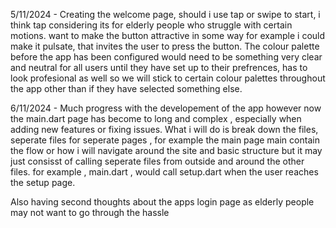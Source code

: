 5/11/2024 - 
Creating the welcome page, should i use tap or swipe to start, i think tap considering its for elderly people who struggle with certain motions.
want to make the button attractive in some way for example i could make it pulsate, that invites the user to press the button.
The colour palette before the app has been configured would need to be something very clear and neutral for all users until they have set up to their prefrences, has to look profesional as well so we will stick to certain colour palettes throughout the app other than if they have selected something else.

6/11/2024 - 
Much progress with the developement of the app however now the main.dart page has become to long and complex , especially when adding new features or fixing issues. 
What i will do is break down the files, seperate files for seperate pages , for example the main page main contain the flow or how i will navigate around the site and basic structure but it may just consisst of calling seperate files from outside and around the other files.
for example , main.dart , would call setup.dart when the user reaches the setup page.


Also having second thoughts about the apps login page as elderly people may not want to go through the hassle
